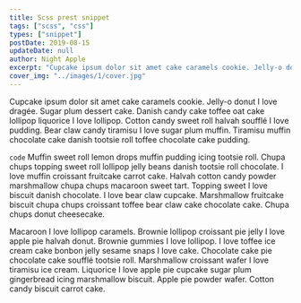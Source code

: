 ```yaml
---
title: Scss prest snippet
tags: ["scss", "css"]
types: ["snippet"]
postDate: 2019-08-15
updateDate: null
author: Night Apple
excerpt: "Cupcake ipsum dolor sit amet cake caramels cookie. Jelly-o donut I love dragée. Sugar plum dessert cake."
cover_img: "../images/1/cover.jpg"
---
```


Cupcake ipsum dolor sit amet cake caramels cookie. Jelly-o donut I love dragée. Sugar plum dessert cake. Danish candy cake toffee oat cake lollipop liquorice I love lollipop. Cotton candy sweet roll halvah soufflé I love pudding. Bear claw candy tiramisu I love sugar plum muffin. Tiramisu muffin chocolate cake danish tootsie roll toffee chocolate cake pudding.

`code`
Muffin sweet roll lemon drops muffin pudding icing tootsie roll. Chupa chups topping sweet roll lollipop jelly beans danish tootsie roll chocolate. I love muffin croissant fruitcake carrot cake. Halvah cotton candy powder marshmallow chupa chups macaroon sweet tart. Topping sweet I love biscuit danish chocolate. I love bear claw cupcake. Marshmallow fruitcake biscuit chupa chups croissant toffee bear claw cake chocolate cake. Chupa chups donut cheesecake.

Macaroon I love lollipop caramels. Brownie lollipop croissant pie jelly I love apple pie halvah donut. Brownie gummies I love lollipop. I love toffee ice cream cake bonbon jelly sesame snaps I love cake. Chocolate cake pie chocolate cake soufflé tootsie roll. Marshmallow croissant wafer I love tiramisu ice cream. Liquorice I love apple pie cupcake sugar plum gingerbread icing marshmallow biscuit. Apple pie powder wafer. Cotton candy biscuit carrot cake.
